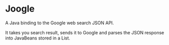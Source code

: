 # Joogle
A Java binding to the Google web search JSON API.

It takes you search result, sends it to Google and parses the JSON response into JavaBeans stored in a List.
